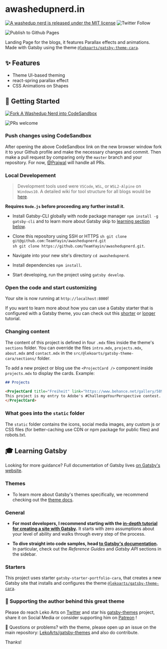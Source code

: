 # awashedupnerd.in

[![A washedup nerd is released under the MIT license](https://img.shields.io/badge/license-MIT-blue.svg)](https://github.com/TeamYayin/awashedupnerd/blob/master/LICENSE)
![Twitter Follow](https://img.shields.io/twitter/follow/anindianjourney?label=Yayin%20AI&style=)

![Publish to Github Pages](https://github.com/TeamYayin/awashedupnerd/workflows/Gatsby%20Publish%20GH-Pages/badge.svg)

Landing Page for the blogs, it features Parallax effects and animations. Made with Gatsby using the theme [`@lekoarts/gatsby-theme-cara`](https://github.com/LekoArts/gatsby-themes/tree/master/themes/gatsby-theme-cara).

## ✨ Features

- Theme UI-based theming
- react-spring parallax effect
- CSS Animations on Shapes

## 🚀 Getting Started

[![Fork A Washedup Nerd into CodeSandbox](https://codesandbox.io/static/img/play-codesandbox.svg)](https://codesandbox.io/s/github/TeamYayin/awashedupnerd/tree/master/)

![PRs welcome](https://img.shields.io/badge/PRs-welcome-brightgreen.svg)

### Push changes using CodeSandbox

After opening the above CodeSandbox link on the new browser window fork it to your Github profile and make the necessary changes and commit. Then make a pull request by comparing only the `master` branch and your repository. For now, [@Prajwal](https://github.com/py563) will handle all PRs.

### Local Developement

> Development tools used were `VSCode`, `WSL`, or `WSL2-Alpine` on `Windows10`. A detailed wiki for tool structure for all blogs would be [here](https://github.com/TeamYayin/awashedupnerd/wiki).

**Requires `Node.js` before proceeding any further install it.**

- Install Gatsby-CLI globally with node package manager `npm install -g gatsby-cli` and to learn more about Gatsby skip to [learning section below](#-learning-gatsby).

- Clone this repository using SSH or HTTPS
  `sh git clone git@github.com:TeamYayin/awashedupnerd.git`  
  `sh git clone https://github.com/TeamYayin/awashedupnerd.git`.

- Navigate into your new site's directory `cd awashedupnerd`.

- Install dependencies `npm install`.

- Start developing, run the project using `gatsby develop`.

### Open the code and start customizing

Your site is now running at `http://localhost:8000`!

If you want to learn more about how you can use a Gatsby starter that is configured with a Gatsby theme, you can check out this [shorter](https://www.gatsbyjs.org/docs/themes/using-a-gatsby-theme/) or [longer](https://www.gatsbyjs.org/tutorial/using-a-theme/) tutorial.

### Changing content

The content of this project is defined in four `.mdx` files inside the theme's `sections` folder. You can override the files `intro.mdx`, `projects.mdx`, `about.mdx` and `contact.mdx` in the `src/@lekoarts/gatsby-theme-cara/sections/` folder.

To add a new project or blog use the `<ProjectCard />` component inside `projects.mdx` to display the cards. Example:

```md
## Projects

<ProjectCard title="Freiheit" link="https://www.behance.net/gallery/58937147/Freiheit" bg="linear-gradient(to right, #D4145A 0%, #FBB03B 100%)">
This project is my entry to Adobe's #ChallengeYourPerspective contest.
</ProjectCard>
```

### What goes into the `static` folder

The `static` folder contains the icons, social media images, any custom js or CSS files (for better-caching use CDN or npm package for public files) and robots.txt.

## 🎓 Learning Gatsby

Looking for more guidance? Full documentation of Gatsby lives [on Gatsby's website](https://www.gatsbyjs.org/).

### Themes

- To learn more about Gatsby's themes specifically, we recommend checking out the [theme docs](https://www.gatsbyjs.org/docs/themes/).

### General

- **For most developers, I recommend starting with the [in-depth tutorial for creating a site with Gatsby](https://www.gatsbyjs.org/tutorial/).** It starts with zero assumptions about your level of ability and walks through every step of the process.

- **To dive straight into code samples, head [to Gatsby's documentation](https://www.gatsbyjs.org/docs/).** In particular, check out the _Reference Guides_ and _Gatsby API_ sections in the sidebar.

### Starters

This project uses starter `gatsby-starter-portfolio-cara`, that creates a new Gatsby site that installs and configures the theme [`@lekoarts/gatsby-theme-cara`](https://github.com/LekoArts/gatsby-themes/tree/master/themes/gatsby-theme-cara).

### 🌟 Supporting the author behind this great theme

Please do reach Leko Arts on [Twitter](https://twitter.com/lekoarts_de) and star his [gatsby-themes](https://github.com/LekoArts/gatsby-themes) project, share it on Social Media or consider supporting him on [Patreon](https://www.patreon.com/lekoarts) !

🤔 Questions or problems? with the theme, please open up an issue on the main repository: [LekoArts/gatsby-themes](https://github.com/LekoArts/gatsby-themes) and also do contribute.

Thanks!
